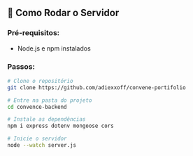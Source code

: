 ## 🚀 Como Rodar o Servidor

### Pré-requisitos:

* Node.js e npm instalados

### Passos:

```bash
# Clone o repositório
git clone https://github.com/adiexxoff/convene-portifolio

# Entre na pasta do projeto
cd convence-backend

# Instale as dependências
npm i express dotenv mongoose cors

# Inicie o servidor
node --watch server.js
```
